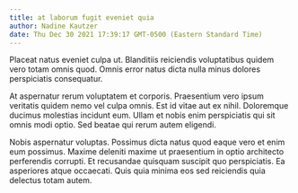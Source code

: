 ```yaml
---
title: at laborum fugit eveniet quia
author: Nadine Kautzer
date: Thu Dec 30 2021 17:39:17 GMT-0500 (Eastern Standard Time)
---
```

Placeat natus eveniet culpa ut. Blanditiis reiciendis voluptatibus quidem vero totam omnis quod. Omnis error natus dicta nulla minus dolores perspiciatis consequatur.

 At aspernatur rerum voluptatem et corporis. Praesentium vero ipsum veritatis quidem nemo vel culpa omnis. Est id vitae aut ex nihil. Doloremque ducimus molestias incidunt eum. Ullam et nobis enim perspiciatis qui sit omnis modi optio. Sed beatae qui rerum autem eligendi.

 Nobis aspernatur voluptas. Possimus dicta natus quod eaque vero et enim eum possimus. Maxime deleniti maxime ut praesentium in optio architecto perferendis corrupti. Et recusandae quisquam suscipit quo perspiciatis. Ea asperiores atque occaecati. Quis quia minima eos sed reiciendis quia delectus totam autem.